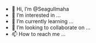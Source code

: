 - 👋 Hi, I’m @Seagullmaha
- 👀 I’m interested in ...
- 🌱 I’m currently learning ...
- 💞️ I’m looking to collaborate on ...
- 📫 How to reach me ...

<!---
Seagullmaha/Seagullmaha is a ✨ special ✨ repository because its `README.md` (this file) appears on your GitHub profile.
You can click the Preview link to take a look at your changes.
--->
